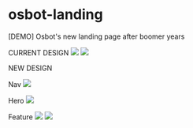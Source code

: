 # osbot-landing
[DEMO] Osbot's new landing page after boomer years


CURRENT DESIGN
![](https://i.imgur.com/ywaFuCW.jpeg)
![](https://i.imgur.com/alNO53k.png)

NEW DESIGN

Nav
![](https://i.imgur.com/shNFgft.gif)

Hero
![](https://i.imgur.com/7zAw0JU.png)

Feature
![](https://i.imgur.com/H2TSE0Q.png)
![](https://i.imgur.com/7NqSDPW.png)
